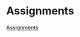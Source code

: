 # Assignments

[Assignments](https://github.com/VeerleMsc/Assignments/blob/master/CV%20Veerle%20van%20Heesch.md)


